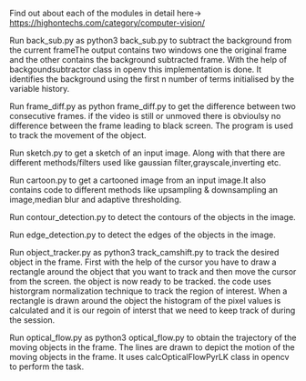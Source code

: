 Find out about each of the modules in detail here->
https://highontechs.com/category/computer-vision/

Run back_sub.py as python3 back_sub.py to subtract the background from the current frameThe output contains two windows one the original frame and the other contains the background subtracted frame. With the help of backgoundsubtractor class in openv this implementation is done. It identifies the background using the first n number of terms initialised by the variable history.

Run frame_diff.py as python frame_diff.py to get the difference between two consecutive frames. if the video is still or unmoved there is obvioulsy no difference between the frame leading to black screen. The program is used to track the movement of the object.

Run sketch.py to get a sketch of an input image. Along with that there are different methods/filters used like gaussian filter,grayscale,inverting etc.

Run cartoon.py to get a cartooned image from an input image.It also contains code to different methods like upsampling & downsampling an image,median blur and adaptive thresholding. 

Run contour_detection.py to detect the contours of the objects in the image.

Run edge_detection.py to detect the edges of the objects in the image.

Run object_tracker.py as python3 track_camshift.py to track the desired object in the frame. First with the help of the cursor you have to draw a rectangle around the object that you want to track and then move the cursor from the screen. the object is now ready to be tracked. the code uses historgram normalization technique to track the region of interest. When a rectangle is drawn around the object the histogram of the pixel values is calculated and it is our regoin of interst that we need to keep track of during the session.

Run optical_flow.py as python3 optical_flow.py to obtain the trajectory of the moving objects in the frame. The lines are drawn to depict the motion of the moving objects in the frame. It uses calcOpticalFlowPyrLK class in opencv to perform the task.
